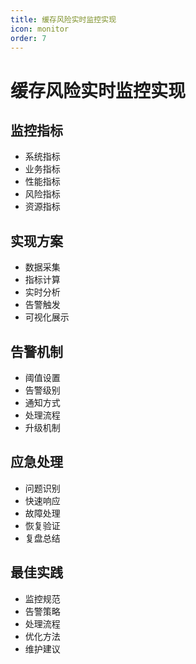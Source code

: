 ```yaml
---
title: 缓存风险实时监控实现
icon: monitor
order: 7
---
```


# 缓存风险实时监控实现

## 监控指标
- 系统指标
- 业务指标
- 性能指标
- 风险指标
- 资源指标

## 实现方案
- 数据采集
- 指标计算
- 实时分析
- 告警触发
- 可视化展示

## 告警机制
- 阈值设置
- 告警级别
- 通知方式
- 处理流程
- 升级机制

## 应急处理
- 问题识别
- 快速响应
- 故障处理
- 恢复验证
- 复盘总结

## 最佳实践
- 监控规范
- 告警策略
- 处理流程
- 优化方法
- 维护建议
